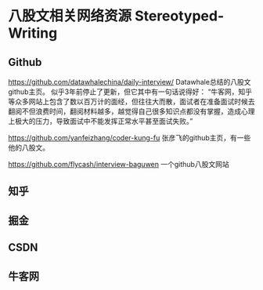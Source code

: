 
# 八股文相关网络资源   Stereotyped-Writing

## Github
https://github.com/datawhalechina/daily-interview/
Datawhale总结的八股文github主页。
似乎3年前停止了更新，但它其中有一句话说得好：
“牛客网，知乎等众多网站上包含了数以百万计的面经，但往往大而散，面试者在准备面试时候去翻阅不但浪费时间，翻阅材料越多，越觉得自己很多知识点都没有掌握，造成心理上极大的压力，导致面试中不能发挥正常水平甚至面试失败。”

https://github.com/yanfeizhang/coder-kung-fu
张彦飞的github主页，有一些他的八股文。

https://github.com/flycash/interview-baguwen
一个github八股文网站

## 知乎

## 掘金

## CSDN


## 牛客网



